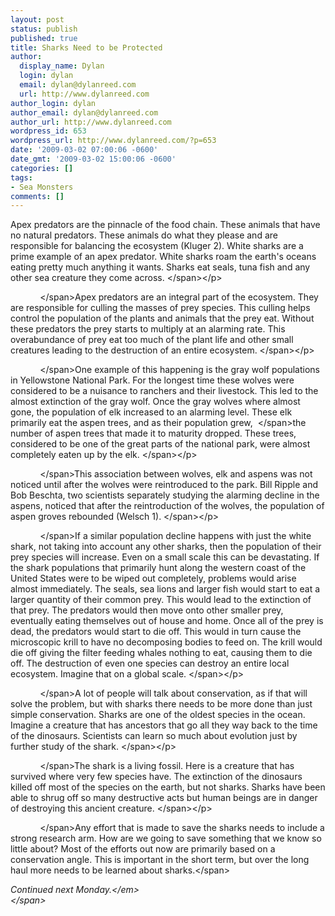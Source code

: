 ```yaml
---
layout: post
status: publish
published: true
title: Sharks Need to be Protected
author:
  display_name: Dylan
  login: dylan
  email: dylan@dylanreed.com
  url: http://www.dylanreed.com
author_login: dylan
author_email: dylan@dylanreed.com
author_url: http://www.dylanreed.com
wordpress_id: 653
wordpress_url: http://www.dylanreed.com/?p=653
date: '2009-03-02 07:00:06 -0600'
date_gmt: '2009-03-02 15:00:06 -0600'
categories: []
tags:
- Sea Monsters
comments: []
---
```

<p class="MsoNormal"><span>Apex predators are the pinnacle of the food chain. These animals that have no natural predators. These animals do what they please and are responsible for balancing the ecosystem (Kluger 2). White sharks are a prime example of an apex predator. White sharks roam the earth's oceans eating pretty much anything it wants. Sharks eat seals, tuna fish and any other sea creature they come across. <&#47;span><&#47;p></p>
<p class="MsoNormal"><span><span>&nbsp;&nbsp;&nbsp;&nbsp;&nbsp;&nbsp;&nbsp;&nbsp;&nbsp;&nbsp;&nbsp; <&#47;span>Apex predators are an integral part of the ecosystem. They are responsible for culling the masses of prey species. This culling helps control the population of the plants and animals that the prey eat. Without these predators the prey starts to multiply at an alarming rate. This overabundance of prey eat too much of the plant life and other small creatures leading to the destruction of an entire ecosystem. <&#47;span><&#47;p></p>
<p class="MsoNormal"><span><span>&nbsp;&nbsp;&nbsp;&nbsp;&nbsp;&nbsp;&nbsp;&nbsp;&nbsp;&nbsp;&nbsp; <&#47;span>One example of this happening is the gray wolf populations in Yellowstone National Park. For the longest time these wolves were considered to be a nuisance to ranchers and their livestock. This led to the almost extinction of the gray wolf. Once the gray wolves where almost gone, the population of elk increased to an alarming level. These elk primarily eat the aspen trees, and as their population grew,<span>&nbsp; <&#47;span>the number of aspen trees that made it to maturity dropped. These trees, considered to be one of the great parts of the national park, were almost completely eaten up by the elk. <&#47;span><&#47;p></p>
<p class="MsoNormal"><span><span>&nbsp;&nbsp;&nbsp;&nbsp;&nbsp;&nbsp;&nbsp;&nbsp;&nbsp;&nbsp;&nbsp; <&#47;span>This association between wolves, elk and aspens was not noticed until after the wolves were reintroduced to the park. Bill Ripple and Bob Beschta, two scientists separately studying the alarming decline in the aspens, noticed that after the reintroduction of the wolves, the population of aspen groves rebounded (Welsch 1). <&#47;span><&#47;p></p>
<p class="MsoNormal"><span><span>&nbsp;&nbsp;&nbsp;&nbsp;&nbsp;&nbsp;&nbsp;&nbsp;&nbsp;&nbsp;&nbsp; <&#47;span>If a similar population decline happens with just the white shark, not taking into account any other sharks, then the population of their prey species will increase. Even on a small scale this can be devastating. If the shark populations that primarily hunt along the western coast of the United States were to be wiped out completely, problems would arise almost immediately. The seals, sea lions and larger fish would start to eat a larger quantity of their common prey. This would lead to the extinction of that prey. The predators would then move onto other smaller prey, eventually eating themselves out of house and home. Once all of the prey is dead, the predators would start to die off. This would in turn cause the microscopic krill to have no decomposing bodies to feed on. The krill would die off giving the filter feeding whales nothing to eat, causing them to die off. The destruction of even one species can destroy an entire local ecosystem. Imagine that on a global scale. <&#47;span><&#47;p></p>
<p class="MsoNormal"><span><span>&nbsp;&nbsp;&nbsp;&nbsp;&nbsp;&nbsp;&nbsp;&nbsp;&nbsp;&nbsp;&nbsp; <&#47;span>A lot of people will talk about conservation, as if that will solve the problem, but with sharks there needs to be more done than just simple conservation. Sharks are one of the oldest species in the ocean. Imagine a creature that has ancestors that go all they way back to the time of the dinosaurs. Scientists can learn so much about evolution just by further study of the shark. <&#47;span><&#47;p></p>
<p class="MsoNormal"><span><span>&nbsp;&nbsp;&nbsp;&nbsp;&nbsp;&nbsp;&nbsp;&nbsp;&nbsp;&nbsp;&nbsp; <&#47;span>The shark is a living fossil. Here is a creature that has survived where very few species have. The extinction of the dinosaurs killed off most of the species on the earth, but not sharks. Sharks have been able to shrug off so many destructive acts but human beings are in danger of destroying this ancient creature. <&#47;span><&#47;p></p>
<p><span><span>&nbsp;&nbsp;&nbsp;&nbsp;&nbsp;&nbsp;&nbsp;&nbsp;&nbsp;&nbsp;&nbsp; <&#47;span>Any effort that is made to save the sharks needs to include a strong research arm. How are we going to save something that we know so little about? Most of the efforts out now are primarily based on a conservation angle. This is important in the short term, but over the long haul more needs to be learned about sharks.<&#47;span></p>
<p><span><em>Continued next Monday.<&#47;em><br />
<&#47;span></p>
